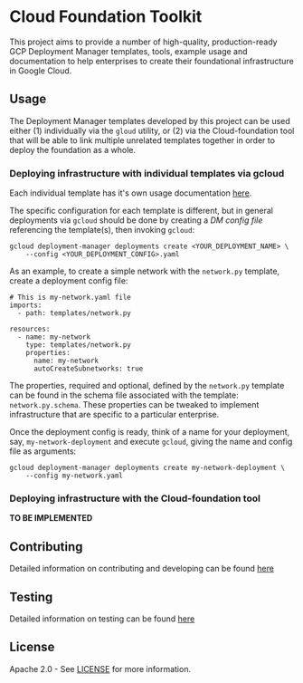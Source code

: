 # Cloud Foundation Toolkit

This project aims to provide a number of high-quality, production-ready GCP
Deployment Manager templates, tools, example usage and documentation to help
enterprises to create their foundational infrastructure in Google Cloud.


## Usage

The Deployment Manager templates developed by this project can be used either (1) individually
via the `gloud` utility, or (2) via the Cloud-foundation tool that will be able to link
multiple unrelated templates together in order to deploy the foundation as a whole.

### Deploying infrastructure with individual templates via gcloud

Each individual template has it's own usage documentation
[here](docs/templates/).

The specific configuration for each template is different, but in general
deployments via `gcloud` should be done by creating a *DM config file*
referencing the template(s), then invoking `gcloud`:

```
gcloud deployment-manager deployments create <YOUR_DEPLOYMENT_NAME> \
    --config <YOUR_DEPLOYMENT_CONFIG>.yaml
```

As an example, to create a simple network with the `network.py` template, create
a deployment config file:

```
# This is my-network.yaml file
imports:
  - path: templates/network.py

resources:
  - name: my-network
    type: templates/network.py
    properties:
      name: my-network
      autoCreateSubnetworks: true
```

The properties, required and optional, defined by the `network.py` template can
be found in the schema file associated with the template: `network.py.schema`.
These properties can be tweaked to implement infrastructure that are specific
to a particular enterprise.

Once the deployment config is ready, think of a name for your deployment, say,
`my-network-deployment` and execute `gcloud`, giving the name and config file
as arguments:

```
gcloud deployment-manager deployments create my-network-deployment \
    --config my-network.yaml
```


### Deploying infrastructure with the Cloud-foundation tool

**TO BE IMPLEMENTED**


## Contributing

Detailed information on contributing and developing can be found
[here](docs/development.md)


## Testing

Detailed information on testing can be found [here](docs/testing.md)


## License

Apache 2.0 - See [LICENSE](LICENSE) for more information.

